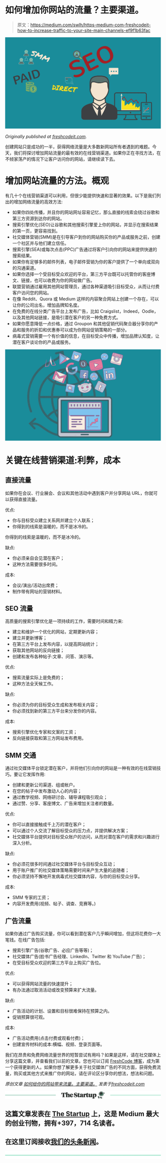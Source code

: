 # 如何增加你网站的流量？主要渠道。

> 原文：<https://medium.com/swlh/https-medium-com-freshcodeit-how-to-increase-traffic-to-your-site-main-channels-ef9f1b63fac>

![](img/0f02e229d5e6dd7d9bdd50cca4f9432c.png)

*Originally published at* [*freshcodeit.com*](https://freshcodeit.com/freshcode-post/how-to-increase-traffic-to-your-site)*.*

创建网站只是成功的一半，获得网络流量是大多数新网站所有者遇到的难题。今天，我们将探讨增加网站流量的最有效的在线营销渠道。如果你正在寻找方法，在不倾家荡产的情况下让客户访问你的网站，请继续读下去。

# 增加网站流量的方法。概观

有几十个在线营销渠道可以利用，但很少能提供快速和显著的效果。以下是我们列出的增加网络流量的高效方法:

*   如果你四处传播，并且你的网站网址容易记忆，那么直接的线索会绕过谷歌和第三方资源到达你的网站。
*   搜索引擎优化(SEO)让谷歌和其他搜索引擎爱上你的网站，并显示在搜索结果的第一页，更容易找到。
*   社交媒体营销(SMM)是在引导客户到你的网站购买你的产品或服务之前，创建一个社区并与他们建立信任。
*   搜索引擎(SEA)或每次点击(PPC)广告通过将客户引向你的网站来提供快速的搜索结果。
*   如果你有足够多的邮件列表，电子邮件营销为你的客户提供了一个单向或双向的沟通渠道。
*   如果你选择一个受目标受众欢迎的平台，第三方平台既可以托管你的客座博文、链接，也可以收费为你的网站做广告。
*   联盟营销通过雇用其他网站管理员，通过各种渠道吸引目标受众，从而让付费客户访问您的网站。
*   在像 Reddit、Quora 或 Medium 这样的内容聚合网站上创建一个存在，可以让你的公司出名，增加品牌知名度。
*   在免费的在线分类广告平台上发布广告，比如 Craigslist，Indeed，Oodle，以及其他网站链接，是吸引潜在客户的另一种免费方式。
*   如果你愿意降低一点价格，通过 Groupon 和其他促销代码聚合器分享你的产品和服务的折扣和优惠券可以成为你网站促销策略的一部分。
*   病毒式营销需要一个有价值的信息，在目标受众中传播，增加品牌认知度，让潜在客户谈论你的产品或服务。

![](img/445dea49a13a34ab7eae20d774f95e9a.png)

# 关键在线营销渠道:利弊，成本

## 直接流量

如果你在会议、行业展会、会议和其他活动中遇到客户并分享网站 URL，你就可以获得直接流量。

优点:

*   你与目标受众建立关系网并建立个人联系；
*   你得到的线索是温暖的，而不是冰冷的。

你得到的线索是温暖的，而不是冰冷的。

缺点:

*   你必须亲自会见潜在客户；
*   这种方法需要很多时间。

成本:

*   会议/演出/活动出席费；
*   制作带有网址的营销材料。

## SEO 流量

高质量的搜索引擎优化是一项持续的工作，需要时间和精力来:

*   建立和维护一个优化的网站，定期更新内容；
*   建立并更新博客；
*   在第三方平台上发布内容，以提高网站统计；
*   获取其他网站的反向链接；
*   创建和发布各种帖子:文章、问答、演示等。

优点:

*   搜索流量实际上是免费的；
*   这种方法全天候工作。

缺点:

*   你必须为你的目标受众生成和发布相关内容；
*   你必须找到新的第三方平台来分发你的内容。

成本:

*   搜索引擎优化专家和文案的工资；
*   反向链接获取和第三方网站发布费用。

## SMM 交通

通过社交媒体平台锁定潜在客户，并将他们引向你的网站是一种有效的在线营销技巧。要让它发挥作用:

*   创建和更新公司渠道、组或帐户。
*   在您的帖子中发布激动人心的内容；
*   通过教学视频、网络研讨会、辅导课程吸引观众；
*   通过赞、分享、客座博文、广告来增加关注者的数量。

优点:

*   你可以直接接触成千上万的潜在客户；
*   可以通过个人交流了解目标受众的压力点，并提供解决方案；
*   社交媒体平台提供对目标受众账户的访问，从而对潜在客户的需求和兴趣进行深入分析。

缺点:

*   你必须花很多时间通过社交媒体平台与目标受众互动；
*   用于账户推广的社交媒体策略需要时间来产生大量的追随者；
*   你必须坚持不懈地开发病毒式社交媒体内容，与你的目标受众分享。

成本:

*   SMM 专家的工资；
*   内容开发费用(视频、帖子、调查、竞赛等。)

## 广告流量

如果你通过广告购买流量，你可以看到潜在客户几乎瞬间增加，但这将花费你一大笔钱。在线广告包括:

*   搜索引擎广告(谷歌广告、必应广告等等)；
*   社交媒体广告(脸书广告经理、LinkedIn、Twitter 和 YouTube 广告)；
*   在受目标受众欢迎的第三方平台上购买广告位。

优点:

*   可以获得网站流量的快速提升；
*   有办法通过取消活动或改变预算来扩大流量。

缺点:

*   广告活动的计划、设置和目标很难保持在预算之内。
*   促销预算很可观。

成本:

*   广告活动费用(点击付费或观看付费)；
*   创建宣传材料的成本:横幅、视频、登录页面等。

我们在昂贵和免费网络流量世界的短暂尝试有用吗？如果是这样，请在社交媒体上分享这篇文章，并查看我们以前的文章。您也可以订阅 [FreshCode 博客](https://freshcodeit.com/blog)，成为第一个获得更新的人。如果你想了解更多关于社交媒体广告的不同方面，获得免费流量，购买或其他方式来推广你的网站，请在评论区分享你的想法，想法和问题。

*原创文章* [*如何给你的网站带来流量。主要渠道。*](https://freshcodeit.com/freshcode-post/how-to-increase-traffic-to-your-site) *发表于*[*freshcodeit.com*](https://freshcodeit.com/)

[![](img/308a8d84fb9b2fab43d66c117fcc4bb4.png)](https://medium.com/swlh)

## 这篇文章发表在 [The Startup](https://medium.com/swlh) 上，这是 Medium 最大的创业刊物，拥有+397，714 名读者。

## 在这里订阅接收[我们的头条新闻](http://growthsupply.com/the-startup-newsletter/)。

[![](img/b0164736ea17a63403e660de5dedf91a.png)](https://medium.com/swlh)